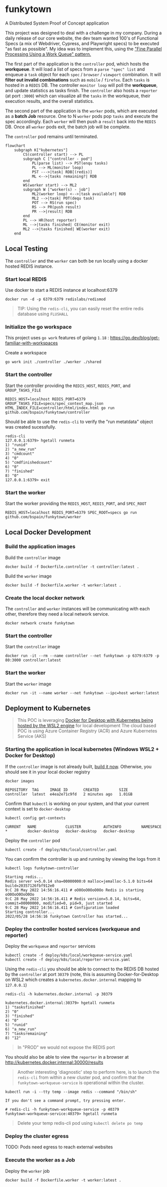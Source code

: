 # funkytown
A Distributed System Proof of Concept application

This project was designed to deal with a challenge in my company.  During a daily release of our core website, the dev team wanted 100's of Functional Specs (a mix of Webdriver, Cypress, and Playwright specs) to be executed "as fast as possible".  My idea was to implement this, using the ["Fine Parallel Processing Using a Work Queue" pattern.](https://kubernetes.io/docs/tasks/job/fine-parallel-processing-work-queue/)

The first part of the application is the `controller` pod, which hosts the **workqueue**.  It will load a list of specs from a `parse "spec" list` and enqueue a `task` object for each `spec` / `browser` / `viewport` combination.  It will **filter out invalid combinations** such as `mobile` / `firefox`. Each `tasks` is hosted in a `REDIS` DB.  The controller `monitor loop` will poll the **workqueue**, and update statistics as tasks finish.  The `controller` also hosts a `reporter` (at port `:3000`) which can visualize all the `tasks` in the workqueue, their execution results, and the overall statistics.

The second part of the application is the `worker` pods, which are executed as a **batch Job** resource.  One to N `worker` pods pop `tasks` and execute the spec accordingly.  Each `worker` will then push a `result` back into the `REDIS` DB.  Once all `worker` pods exit, the batch job will be complete.

The `controller` pod remains until terminated.

```mermaid
flowchart
    subgraph K["kubernetes"]
        CS(controller start) --> PL
        subgraph C ["controller - pod"]
            PL(parse list) --> PST(enqu tasks)
            PL --> ML(monitor loop)
            PST --->|task| RDB[(redis)]
            ML <-->|tasks remaining?| RDB
        end
        WS(worker start) --> ML2
        subgraph W ["worker(s) - job"]
            ML2(worker loop) <-->|task available?| RDB
            ML2 -->|task| POT(dequ task)
            POT --> RS(run spec)
            RS --> PR(push result)
            PR -->|result| RDB
        end
        PL --> HR(host reporter)
        ML -->|tasks finished| CE(monitor exit)
        ML2 -->|tasks finished| WE(worker exit)
    end
```

## Local Testing 
The `controller` and the `worker` can both be run locally using a docker hosted REDIS instance.

### Start local REDIS
Use docker to start a REDIS instance at localhost:6379
```
docker run -d -p 6379:6379 redislabs/redismod
```

> TIP: Using the `redis-cli`, you can easily reset the entire redis database using `FLUSHALL`

### Initialize the go workspace
This project uses `go work` features of golang `1.18` : https://go.dev/blog/get-familiar-with-workspaces

Create a workspace
```
go work init ./controller ./worker ./shared
```

### Start the controller
Start the controller providing the `REDIS_HOST`, `REDIS_PORT`, and `GROUP_TASKS_FILE`
```
REDIS_HOST=localhost REDIS_PORT=6379 GROUP_TASKS_FILE=specs/spec_context_map.json HTML_INDEX_FILE=controller/html/index.html go run github.com/bspain/funkytown/controller
```

Should be able to use the `redis-cli` to verify the "run metatdata" object was created sucessfully.
```
redis-cli
127.0.0.1:6379> hgetall runmeta
1) "runid"
2) "a_new_run"
3) "cmdcount"
4) "0"
5) "cmdfinishedcount"
6) "0"
7) "finished"
8) "0"
127.0.0.1:6379> exit
```

### Start the worker
Start the worker providing the `REDIS_HOST`, `REDIS_PORT`, and `SPEC_ROOT`
```
REDIS_HOST=localhost REDIS_PORT=6379 SPEC_ROOT=specs go run github.com/bspain/funkytown/worker
```

## Local Docker Development

### <a name="ldd-build"></a>Build the application images
Build the `controller` image
```
docker build -f Dockerfile.controller -t controller:latest .
```

Build the `worker` image
```
docker build -f Dockerfile.worker -t worker:latest .
```

### Create the local docker network
The `controller` and `worker` instances will be communicating with each other, therefore they need a local network service.

```
docker network create funkytown
```

### Start the controller
Start the `controller` image

```
docker run -it --rm --name controller --net funkytown -p 6379:6379 -p 80:3000 controller:latest
```

### Start the worker
Start the `worker` image

```
docker run -it --name worker --net funkytown --ipc=host worker:latest
```

## Deployment to Kubernetes

> This POC is leveraging [Docker for Desktop with Kubernetes being hosted by the WSL2 engine](https://docs.docker.com/desktop/windows/wsl/) for local development
> The cloud based POC is using Azure Container Registry (ACR) and Azure Kubernetes Service (AKS)

### Starting the application in local kubernetes (Windows WSL2 + Docker for Desktop)
If the `controller` image is not already built, [build it now](#ldd-build).  Otherwise, you should see it in your local docker registry

```
docker images

REPOSITORY  TAG     IMAGE ID       CREATED         SIZE
controller  latest  e4ea2e71c9fd   2 minutes ago   1.01GB
```

Confirm that `kubectl` is working on your system, and that your current context is set to `docker-desktop`
```
kubectl config get-contexts

CURRENT   NAME             CLUSTER          AUTHINFO         NAMESPACE
*         docker-desktop   docker-desktop   docker-desktop
```

Deploy the `controller` pod
```
kubectl create -f deploy/k8s/local/controller.yaml
```

You can confirm the controller is up and running by viewing the logs from it
```
kubectl logs funkytown-controller 

Starting redis...
Redis server v=5.0.14 sha=00000000:0 malloc=jemalloc-5.1.0 bits=64 build=20357126fbf912e0
9:C 28 May 2022 14:56:16.411 # oO0OoO0OoO0Oo Redis is starting oO0OoO0OoO0Oo
9:C 28 May 2022 14:56:16.411 # Redis version=5.0.14, bits=64, commit=00000000, modified=0, pid=9, just started
9:C 28 May 2022 14:56:16.411 # Configuration loaded
Starting controller...
2022/05/28 14:56:16 funkytown Controller has started...
```

### Deploy the controller hosted services (workqueue and reporter)

Deploy the `workqueue` and `reporter` services

```
kubectl create -f deploy/k8s/local/workqueue-service.yaml 
kubectl create -f deploy/k8s/local/reporter-service.yaml
```

Using the `redis-cli` you should be able to connect to the REDIS DB hosted by the `controller` at port `30379` (note, this is assuming Docker-for-Desktop on WSL2 which creates a `kubernetes.docker.internal` mapping to `127.0.0.1`)

```
redis-cli -h kubernetes.docker.internal -p 30379

kubernetes.docker.internal:30379> hgetall runmeta
1) "tasksfinished"
2) "0"
3) "finished"
4) "0"
5) "runid"
6) "a_new_run"
7) "tasksremaining"
8) "12"
```
> In "PROD" we would not expose the REDIS port

You should also be able to view the `reporter` in a browser at http://kubernetes.docker.internal:30000/results

> Another interesting 'diagnostic' step to perform here, is to launch the `redis-cli` from within a new cluster pod, and confirm that the `funkytown-workqueue-service` is operational within the cluster.

```
kubectl run -i --tty temp --image redis --command "/bin/sh"

If you don't see a command prompt, try pressing enter.

# redis-cli -h funkytown-workqueue-service -p 40379
funkytown-workqueue-service:40379> hgetall runmeta
```

> Delete your temp redis-cli pod using `kubectl delete po temp`

### Deploy the cluster egress

TODO: Pods need egress to reach external websites

### Execute the worker as a Job

Deploy the `worker` job

```
docker build -f Dockerfile.worker -t worker:latest .
```